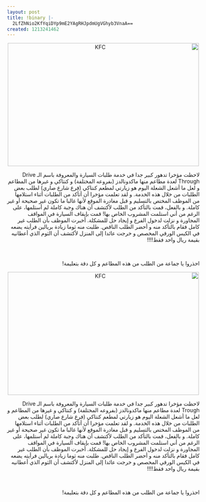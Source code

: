 ```yaml
---
layout: post
title: !binary |-
  2LfZhNio2KfYqiDYp9mE2YAgRHJpdmUgVGhyb3VnaA==
created: 1213241462
---
```

<p style="text-align: center;direction: rtl;"><a href="http://www.flickr.com/photos/7876001@N04/2570965173/"><img height="322" width="500" alt="KFC" src="http://farm4.static.flickr.com/3032/2570965173_a5c8a1b5ab.jpg" /></a></p> <p style="direction: rtl; text-align: right;">لاحظت مؤخرا تدهور كبير جدا في خدمة طلبات السيارة والمعروفة باسم الـ Drive Through لعدة مطاعم منها ماكدونالدز (بفروعه المختلفة) و كنتاكي و غيرها من المطاعم و لعل ما أشعل الشعلة اليوم هو زيارتي لمطعم كنتاكي (فرع شارع صاري) لطلب بعض الطلبات من خلال هذه الخدمة. و لقد تعلمت مؤخرا أن أتأكد من الطلبات أثناء استلامها من الموظف المختص بالتسليم و قبل مغادرة الموقع لأنها غالبا ما تكون غير صحيحة أو غير كاملة. و بالفعل، قمت بالتأكد من الطلب لأكتشف أن هناك وجبة كاملة لم أستلمها، على الرغم من أني استلمت المشروب الخاص بها! قمت بإيقاف السيارة في المواقف المجاورة و نزلت لدخول الفرع و إيجاد حل للمشكلة. أخبرت الموظف بأن الطلب غير كامل فقام بالتأكد منه و أحضر الطلب الناقص. طلبت منه ثوما زيادة بريالين فرأيته يضعه في الكيس الورقي المخصص و خرجت عائدا إلى المنزل لأكتشف أن الثوم الذي أعطانيه بقيمة ريال واحد فقط!!!!</p> <p style="direction: rtl; text-align: right;">&nbsp;</p> <p style="direction: rtl; text-align: right;">احذروا يا جماعة من الطلب من هذه المطاعم و كل دقة بتعليمة!</p>
<!--break-->
<p style="text-align: center;direction: rtl;"><a href="http://www.flickr.com/photos/7876001@N04/2570965173/"><img height="322" width="500" alt="KFC" src="http://farm4.static.flickr.com/3032/2570965173_a5c8a1b5ab.jpg" /></a></p> <p style="direction: rtl; text-align: right;">لاحظت مؤخرا تدهور كبير جدا في خدمة طلبات السيارة والمعروفة باسم الـ Drive Trough لعدة مطاعم منها ماكدونالدز (بفروعه المختلفة) و كنتاكي و غيرها من المطاعم و لعل ما أشعل الشعلة اليوم هو زيارتي لمطعم كنتاكي (فرع شارع صاري) لطلب بعض الطلبات من خلال هذه الخدمة. و لقد تعلمت مؤخرا أن أتأكد من الطلبات أثناء استلامها من الموظف المختص بالتسليم و قبل مغادرة الموقع لأنها غالبا ما تكون غير صحيحة أو غير كاملة. و بالفعل، قمت بالتأكد من الطلب لأكتشف أن هناك وجبة كاملة لم أستلمها، على الرغم من أني استلمت المشروب الخاص بها! قمت بإيقاف السيارة في المواقف المجاورة و نزلت لدخول الفرع و إيجاد حل للمشكلة. أخبرت الموظف بأن الطلب غير كامل فقام بالتأكد منه و أحضر الطلب الناقص. طلبت منه ثوما زيادة بريالين فرأيته يضعه في الكيس الورقي المخصص و خرجت عائدا إلى المنزل لأكتشف أن الثوم الذي أعطانيه بقيمة ريال واحد فقط!!!!</p> <p style="direction: rtl; text-align: right;">&nbsp;</p> <p style="direction: rtl; text-align: right;">احذروا يا جماعة من الطلب من هذه المطاعم و كل دقة بتعليمة!</p><!--break--><p>&nbsp;</p>
